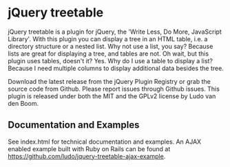 # jQuery treetable

jQuery treetable is a plugin for jQuery, the 'Write Less, Do More, JavaScript Library'. With this plugin you can display a tree in an HTML table, i.e. a directory structure or a nested list. Why not use a list, you say? Because lists are great for displaying a tree, and tables are not. Oh wait, but this plugin uses tables, doesn't it? Yes. Why do I use a table to display a list? Because I need multiple columns to display additional data besides the tree.

Download the latest release from the jQuery Plugin Registry or grab the source code from Github. Please report issues through Github issues. This plugin is released under both the MIT and the GPLv2 license by Ludo van den Boom.

## Documentation and Examples

See index.html for technical documentation and examples. An AJAX enabled example built with Ruby on Rails can be found at https://github.com/ludo/jquery-treetable-ajax-example.
